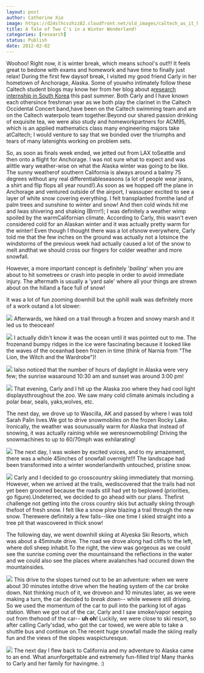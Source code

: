 ```yaml
---
layout: post
author: Catherine Xie
image: https://d24slhcvzhzz82.cloudfront.net/old_images/caltech_as_it_happens/6a0105349b8251970b01675f9048c5970b.jpg
title: A Tale of Two C's in a Winter Wonderland!
categories: [research]
status: Publish
date: 2012-02-02
---
```



Woohoo! Right now, it is winter break, which means school's out!!! It feels great to bedone with exams and homework and have time to finally just relax! During the first few daysof break, I visited my good friend Carly in her hometown of Anchorage, Alaska. Some of youwho intimately follow these Caltech student blogs may know her from her blog about a[research internship in South Korea](https://caltech.typepad.com/caltech_as_it_happens/surfing-in-south-korea/) this past summer. Both Carly and I have known each othersince freshman year as we both play the clarinet in the Caltech Occidental Concert band,have been on the Caltech swimming team and are on the Caltech waterpolo team together.Beyond our shared passion drinking of exquisite tea, we were also study and homeworkpartners for ACM95, which is an applied mathematics class many engineering majors take atCaltech; I would venture to say that we bonded over the triumphs and tears of many latenights working on problem sets.

So, as soon as finals week ended, we jetted out from LAX toSeattle and then onto a flight for Anchorage. I was not sure what to expect and was alittle wary weather-wise on what the Alaska winter was going to be like. The sunny weatherof southern California is always around a balmy 75 degrees without any real differentiableseasons (a lot of people wear jeans, a shirt and flip flops all year round!).As soon as we hopped off the plane in Anchorage and ventured outside of the airport, I wassuper excited to see a layer of white snow covering everything. I felt transplanted fromthe land of palm trees and sunshine to winter and snow! And then cold winds hit me and Iwas shivering and shaking (Brrrr!); I was definitely a weather wimp spoiled by the warmCalifornian climate. According to Carly, this wasn't even considered cold for an Alaskan winter and it was actually pretty warm for the winter! Even though I thought there was a lot ofsnow everywhere, Carly told me that the few inches on the ground was actually not a lotsince the windstorms of the previous week had actually caused a lot of the snow to melt andthat we should cross our fingers for colder weather and more snowfall.

However, a more important concept is definitely '*bailing*' when you are about to hit sometrees or crash into people in order to avoid immediate injury. The aftermath is usually a 'yard sale' where all your things are strewn about on the hilland a face full of snow!

It was a lot of fun zooming downhill but the uphill walk was definitely more of a work outand a lot slower:

![](https://d24slhcvzhzz82.cloudfront.net/old_images/caltech_as_it_happens/6a0105349b8251970b0162fe9bd895970d.jpg)
Afterwards, we hiked on a trail through a frozen and snowy marsh and it led us to theocean!

![](https://d24slhcvzhzz82.cloudfront.net/old_images/caltech_as_it_happens/6a0105349b8251970b01675f90634a970b.jpg)
I actually didn't know it was the ocean until it was pointed out to me. The frozenand bumpy ridges in the ice were fascinating because it looked like the waves of the oceanhad been frozen in time (think of Narnia from "The Lion, the Witch and the Wardrobe")!

![](https://d24slhcvzhzz82.cloudfront.net/old_images/caltech_as_it_happens/6a0105349b8251970b0162fe9bf0bc970d.jpg)
Ialso noticed that the number of hours of daylight in Alaska were very few; the sunrise wasaround 10:30 am and sunset was around 3:00 pm!

![](https://d24slhcvzhzz82.cloudfront.net/old_images/caltech_as_it_happens/6a0105349b8251970b0162fe9bf4cc970d.jpg)
That evening, Carly and I hit up the Alaska zoo where they had cool light displaysthroughout the zoo. We saw many cold climate animals including a polar bear, seals, yaks,wolves, etc.

The next day, we drove up to Wascilla, AK and passed by where I was told Sarah Palin lives.We got to drive snowmobiles on the frozen Rocky Lake. Ironically, the weather was sounusually warm for Alaska that instead of snowing, it was actually raining while we weresnowmobiling! Driving the snowmachines to up to 60/70mph was exhilarating!

![](https://d24slhcvzhzz82.cloudfront.net/old_images/caltech_as_it_happens/6a0105349b8251970b01675f906ed1970b.jpg)
The next day, I was woken by excited voices, and to my amazement, there was a whole 45inches of snowfall overnight!!! The landscape had been transformed into a winter wonderlandwith untouched, pristine snow.


![](https://d24slhcvzhzz82.cloudfront.net/old_images/caltech_as_it_happens/6a0105349b8251970b0168e491a501970c.jpg)
Carly and I decided to go crosscountry skiing immediately that morning. However, when we arrived at the trails, wediscovered that the trails had not yet been groomed because the roads still had yet to beplowed (priorities, go figure).Undeterred, we decided to go ahead with our plans. Thefirst challenge not getting into the cross country skis but actually skiing through thefoot of fresh snow. I felt like a snow plow blazing a trail through the new snow. Therewere definitely a few falls--like one time I skied straight into a tree pit that wascovered in thick snow!

The following day, we went downhill skiing at Alyeska Ski Resorts, which was about a 45minute drive. The road we drove along had cliffs to the left, where doll sheep inhabit.To the right, the view was gorgeous as we could see the sunrise coming over the mountainsand the reflections in the water and we could also see the places where avalanches had occured down the mountainsides.


![](https://d24slhcvzhzz82.cloudfront.net/old_images/caltech_as_it_happens/6a0105349b8251970b0162fe9c1176970d.jpg)
This drive to the slopes turned out to be an adventure: when we were about 30 minutes intothe drive when the heating system of the car broke down. Not thinking much of it, we droveon and 10 minutes later, as we were making a turn, the car decided to *break down*-- while wewere still driving. So we used the momentum of the car to pull into the parking lot of agas station. When we got out of the car, Carly and I saw smoke/vapor seeping out from thehood of the car-- **uh oh**! Luckily, we were close to ski resort, so after calling Carly'sdad, who got the car towed, we were able to take a shuttle bus and continue on.The recent huge snowfall made the skiing really fun and the views of the slopes waspicturesque.


![](https://d24slhcvzhzz82.cloudfront.net/old_images/caltech_as_it_happens/6a0105349b8251970b01675f90899b970b.jpg)
The next day I flew back to California and my adventure to Alaska came to an end. What anunforgettable and extremely fun-filled trip! Many thanks to Carly and her family for havingme. :)

